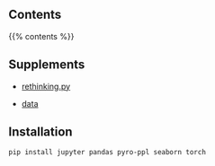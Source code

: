 <!--
.. title: Overview
.. slug: index
-->

## Contents

{{% contents %}}

## Supplements

+ [rethinking.py](code/rethinking.py.html)

+ [data](data/)

## Installation

```sh
pip install jupyter pandas pyro-ppl seaborn torch
```

